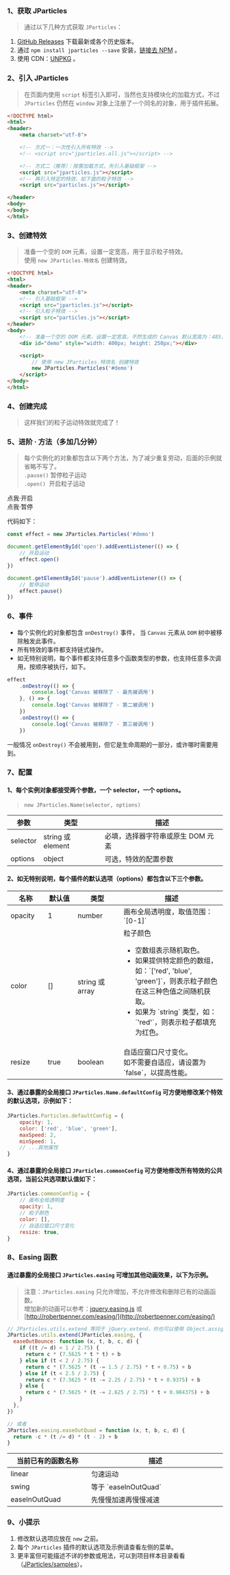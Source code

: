 ### 1、获取 JParticles

> 通过以下几种方式获取 `JParticles`：

1. [GitHub Releases](https://github.com/Barrior/JParticles/releases) 下载最新或各个历史版本。
1. 通过 `npm install jparticles --save` 安装，[链接去 NPM](https://www.npmjs.com/package/jparticles) 。
1. 使用 CDN：[UNPKG](https://unpkg.com/jparticles/production/) 。

### 2、引入 JParticles

> 在页面内使用 `script` 标签引入即可，当然也支持模块化的加载方式，不过 `JParticles` 仍然在 `window` 对象上注册了一个同名的对象，用于插件拓展。

```html
<!DOCTYPE html>
<html>
<header>
    <meta charset="utf-8">

    <!-- 方式一：一次性引入所有特效 -->
    <!-- <script src="jparticles.all.js"></script> -->

    <!-- 方式二（推荐）：按需加载方式，先引入基础框架 -->
    <script src="jparticles.js"></script>
    <!-- 再引入特定的特效，如下面的粒子特效 -->
    <script src="particles.js"></script>

</header>
<body>
</body>
</html>
```

### 3、创建特效

> 准备一个空的 `DOM` 元素，设置一定宽高，用于显示粒子特效。  
> 使用 `new JParticles.特效名` 创建特效。

```html
<!DOCTYPE html>
<html>
<header>
    <meta charset="utf-8">
    <!-- 引入基础框架 -->
    <script src="jparticles.js"></script>
    <!-- 引入粒子特效 -->
    <script src="particles.js"></script>
</header>
<body>
    <!-- 准备一个空的 DOM 元素，设置一定宽高，不然生成的 Canvas 默认宽高为：485，300 -->
    <div id="demo" style="width: 400px; height: 250px;"></div>

    <script>
        // 使用 new JParticles.特效名 创建特效
        new JParticles.Particles('#demo')
    </script>
</body>
</html>
```

### 4、创建完成

> 这样我们的粒子运动特效就完成了！

<div class="instance">
    <div class="demo"></div>
</div>

### 5、进阶 · 方法（多加几分钟）

> 每个实例化的对象都包含以下两个方法，为了减少重复劳动，后面的示例就省略不写了。  
> `.pause()` 暂停粒子运动  
> `.open()`  &nbsp;开启粒子运动

<div class="instance-ctrls">
	<div class="btn btn-success open">点我·开启</div>
	<div class="btn btn-success pause">点我·暂停</div>
</div>

代码如下：

```javascript
const effect = new JParticles.Particles('#demo')

document.getElementById('open').addEventListener(() => {
    // 开启运动
    effect.open()
})

document.getElementById('pause').addEventListener(() => {
    // 暂停运动
    effect.pause()
})
```

### 6、事件

- 每个实例化的对象都包含 `onDestroy()` 事件， 当 `Canvas` 元素从 `DOM` 树中被移除触发此事件。
- 所有特效的事件都支持链式操作。
- 如无特别说明，每个事件都支持任意多个函数类型的参数，也支持任意多次调用，按顺序被执行，如下。

```javascript
effect
    .onDestroy(() => {
        console.log('Canvas 被移除了 - 最先被调用')
    }, () => {
        console.log('Canvas 被移除了 - 第二被调用')
    })
    .onDestroy(() => {
        console.log('Canvas 被移除了 - 第三被调用')
    })
```

一般情况 `onDestroy()` 不会被用到，但它是生命周期的一部分，或许哪时需要用到。

### 7、配置

#### 1、每个实例对象都接受两个参数，一个 selector，一个 options。

> `new JParticles.Name(selector, options)`

<table class="table table-bordered-inner table-striped">
    <thead>
        <tr>
            <th>参数</th>
            <th>类型</th>
            <th>描述</th>
        </tr>
    </thead>
    <tbody>
        <tr>
            <td>selector</td>
            <td>string 或 element</td>
            <td>必填，选择器字符串或原生 DOM 元素</td>
        </tr>
        <tr>
            <td>options</td>
            <td>object</td>
            <td>可选，特效的配置参数</td>
        </tr>
    </tbody>
</table>

#### 2、如无特别说明，每个插件的默认选项（options）都包含以下三个参数。

<table class="table table-bordered-inner table-striped">
    <thead>
        <tr>
            <th width="100">名称</th>
            <th width="100">默认值</th>
            <th width="150">类型</th>
            <th width="450">描述</th>
        </tr>
    </thead>
    <tbody>
        <tr>
            <td>opacity</td>
            <td>1</td>
            <td>number</td>
            <td>画布全局透明度，取值范围：`[0-1]`</td>
        </tr>
        <tr>
            <td>color</td>
            <td>[]</td>
            <td>string 或 array</td>
            <td class="module module-api">
                <div>粒子颜色</div>
                <ul>
                    <li>
                        空数组表示随机取色。
                    </li>
                    <li>
                        如果提供特定颜色的数组，如：`['red', 'blue', 'green']`，则表示粒子颜色在这三种色值之间随机获取。
                    </li>
                    <li>
                        如果为 `string` 类型，如：`'red'`，则表示粒子都填充为红色。
                    </li>
                </ul>
            </td>
        </tr>
        <tr>
            <td>resize</td>
            <td>true</td>
            <td>boolean</td>
            <td>
              自适应窗口尺寸变化。<br>
              如不需要自适应，请设置为 `false`，以提高性能。
            </td>
        </tr>
    </tbody>
</table>

#### 3、通过暴露的全局接口 `JParticles.Name.defaultConfig` 可方便地修改某个特效的默认选项，示例如下：

```javascript
JParticles.Particles.defaultConfig = {
    opacity: 1,
    color: ['red', 'blue', 'green'],
    maxSpeed: 2,
    minSpeed: 1,
    // ...其他属性
}
```

#### 4、通过暴露的全局接口 `JParticles.commonConfig` 可方便地修改所有特效的公共选项，当前公共选项默认值如下：

```javascript
JParticles.commonConfig = {
    // 画布全局透明度
    opacity: 1,
    // 粒子颜色
    color: [],
    // 自适应窗口尺寸变化
    resize: true,
}
```

### 8、Easing 函数

#### 通过暴露的全局接口 `JParticles.easing` 可增加其他动画效果，以下为示例。

> 注意：`JParticles.easing` 只允许增加，不允许修改和删除已有的动画函数。  
> 增加新的动画可以参考：[jquery.easing.js](https://github.com/danro/jquery-easing/blob/master/jquery.easing.js) 或 [http://robertpenner.com/easing/](http://robertpenner.com/easing/)

```javascript
// JParticles.utils.extend 等同于 jQuery.extend，你也可以使用 Object.assign 替代。
JParticles.utils.extend(JParticles.easing, {
  easeOutBounce: function (x, t, b, c, d) {
    if ((t /= d) < 1 / 2.75) {
      return c * (7.5625 * t * t) + b
    } else if (t < 2 / 2.75) {
      return c * (7.5625 * (t -= 1.5 / 2.75) * t + 0.75) + b
    } else if (t < 2.5 / 2.75) {
      return c * (7.5625 * (t -= 2.25 / 2.75) * t + 0.9375) + b
    } else {
      return c * (7.5625 * (t -= 2.625 / 2.75) * t + 0.984375) + b
    }
  },
})

// 或者
JParticles.easing.easeOutQuad = function (x, t, b, c, d) {
  return -c * (t /= d) * (t - 2) + b
}
```

<table class="table table-bordered-inner table-striped">
    <thead>
        <tr>
            <th width="300">当前已有的函数名称</th>
            <th width="700">描述</th>
        </tr>
    </thead>
    <tbody>
        <tr>
            <td>linear</td>
            <td>匀速运动</td>
        </tr>
        <tr>
            <td>swing</td>
            <td>等于 `easeInOutQuad` </td>
        </tr>
        <tr>
            <td>easeInOutQuad</td>
            <td>先慢慢加速再慢慢减速</td>
        </tr>
    </tbody>
</table>

### 9、小提示

1. 修改默认选项应放在 `new` 之前。
1. 每个 `JParticles` 插件的默认选项及示例请查看左侧的菜单。
1. 更丰富但可能描述不详的参数或用法，可以到项目样本目录看看（[JParticles/samples](https://github.com/Barrior/JParticles/tree/master/samples)）。
